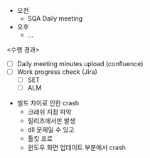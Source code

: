 - 오전
	- SQA Daily meeting
- 오후
	- ...

<수행 경과>
- [ ] Daily meeting minutes upload (confluence)
- [ ] Work progress check (Jira)
	- [ ] SET
	- [ ] ALM

- 빌드 차이로 인한 crash
	- 크래쉬 지점 파악
	- 릴리즈에서만 발생
	- dll 문제일 수 있고
	- 툴킷 프로
	- 윈도우 화면 업데이트 부분에서 crash